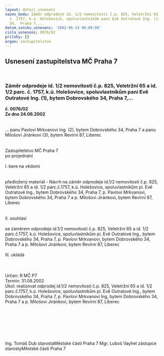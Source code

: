 ```yaml
---
layout: detail_usneseni
nazev_bodu: Záměr odprodeje id. 1/2 nemovitosti č.p. 825, Veletržní 65 a id. 1/2 parc.
  č. 1757, k.ú. Holešovice, spoluvlastníkům paní Evě Outratové Ing. (1), bytem Dobrovského
  34,  Praha 7,...
datum_vzniku_usneseni: '2002-06-24 00:00:00'
cislo_usneseni: 0076/02
prilohy: []
organ: zastupitelstvo
---
```

<div id="ucUsn_pList" class="usn">
	<span><h2>Usnesení zastupitelstva MČ Praha 7 </h2>
<br></span><div class="standBody">
<span><h3>Záměr odprodeje id. 1/2 nemovitosti č.p. 825, Veletržní 65 a id. 1/2 parc. č. 1757, k.ú. Holešovice, spoluvlastníkům paní Evě Outratové Ing. (1), bytem Dobrovského 34,  Praha 7,...</h3></span><div class="center">
		<strong>č. 0076/02</strong><br>
	</div>
<div class="center">
		<strong>Ze dne 24.06.2002</strong><br><br>
	</div>
<br>... panu Pavlovi Mrkvanovi Ing. (2), bytem Dobrovského 34, Praha 7 a panu Milošovi Jiránkovi (3), bytem Revírní 87, Liberec <br><br><br>Zastupitelstvo MČ Praha 7<br>po projednání<br><br>I.	bere na vědomí<br><br> <br>předložený materiál - Návrh na záměr odprodeje id.1/2 nemovitosti č.p. 825, Veletržní 65 a id. 1/2 parc.č.1757, k.ú. Holešovice, spoluvlastníkům pí. Evě Outratové Ing., bytem Dobrovského 34,  Praha 7, p. Pavlovi Mrkvanovi, bytem Dobrovského 34, Praha 7 a p. Milošovi Jiránkovi, bytem Revírní 87, Liberec <br><br><br>II.	souhlasí <br><br>se záměrem odprodeje id.1/2 nemovitosti č.p. 825, Veletržní 65 a id. 1/2 parc.č.1757, k.ú. Holešovice, spoluvlastníkům pí. Evě Outratové Ing., bytem Dobrovského 34,  Praha 7, p. Pavlovi Mrkvanovi, bytem Dobrovského 34, Praha 7 a p. Milošovi Jiránkovi, bytem Revírní 87, Liberec <br><br>III.	ukládá <br><br> <br> <br>Určen:	R MČ P7<br>Termín: 31.08.2002<br>Úkol:	realizovat odprodej id.1/2 nemovitosti č.p. 825, Veletržní 65 a id. 1/2 parc.č.1757, k.ú. Holešovice, spoluvlastníkům pí. Evě Outratové Ing., bytem Dobrovského 34,  Praha 7, p. Pavlovi Mrkvanovi Ing, bytem Dobrovského 34, Praha 7 a p. Milošovi Jiránkovi, bytem Revírní 87, Liberec <br> <br><br><br><br><br> <br>	<br>Ing. Tomáš Dub starostaMěstské části Praha 7	Mgr. Luboš Vayhel zástupce starostyMěstské části Praha 7<br>	<br><br>
</div>
</div>